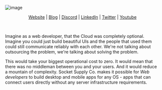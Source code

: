 ![image](https://github.com/socketsupply/.github/assets/136109/7c0ee2f0-6f53-4d14-8d9a-8b70c9ec745a)

<div align="center">

[Website](https://socketsupply.co) | [Blog](https://socketsupply.co/blog) | [Discord](https://discord.gg/YPV32gKCsH) | [LinkedIn](https://www.linkedin.com/company/socketsupply/) | [Twitter](https://twitter.com/socketsupply) | [Youtube](https://www.youtube.com/channel/UCI2wpQ7Abaifaydr_40s5zw)

</div>

<br/>

Imagine as a web developer, that the Cloud was completely optional. Imagine you could just build beautiful UIs and the people that used them could still communicate reliably with each other. We're not talking about outsourcing the problem, we're talking about solving the problem.

This would take your biggest operational cost to zero. It would mean that there was no middleman between you and your users. And it would reduce a mountain of complexity. Socket Supply Co. makes it possible for *Web developers* to build desktop and mobile apps for any OS - apps that can connect users directly without any server infrastructure requirements.
